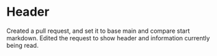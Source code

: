 # Header


Created a pull request, and set it to base main and compare start markdown. Edited the request to show header and information currently being read.
